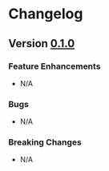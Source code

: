 # Changelog

## Version [0.1.0](https://github.com/chiefpansancolt/rails-error-generator/releases/tag/0.1.0)

### Feature Enhancements
- N/A

### Bugs
- N/A

### Breaking Changes
- N/A